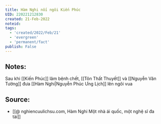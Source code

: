 ```yaml
---
title: Hàm Nghi nối ngôi Kiến Phúc
UID: 220221212830
created: 21-Feb-2022
noteid:
tags:
  - 'created/2022/Feb/21'
  - 'evergreen'
  - 'permanent/fact'
publish: False
---
```

## Notes:
Sau khi [[Kiến Phúc]] lâm bệnh chết, [[Tôn Thất Thuyết]] và [[Nguyễn Văn Tường]] đưa [[Hàm Nghi|Nguyễn Phúc Ưng Lịch]] lên ngôi vua

## Source:
- [[@ nghiencuulichsu.com, Hàm Nghi Một nhà ái quốc, một nghệ sĩ đa tài]]




